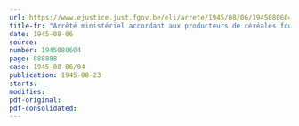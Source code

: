 ```yaml
---
url: https://www.ejustice.just.fgov.be/eli/arrete/1945/08/06/1945080604/justel
title-fr: "Arrêté ministériel accordant aux producteurs de céréales fourragères et de légumes secs la libre disposition des excédents de leur production"
date: 1945-08-06
source:
number: 1945080604
page: 888888
case: 1945-08-06/04
publication: 1945-08-23
starts:
modifies:
pdf-original:
pdf-consolidated:
---
```


